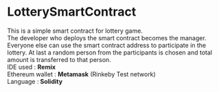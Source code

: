 # LotterySmartContract

This is a simple smart contract for lottery game.<br>
The developer who deploys the smart contract becomes the manager. Everyone else can use the smart contract address to participate in the 
lottery. At last a random person from the participants is chosen and total amount is transferred to that person.<br>
IDE used : <b>Remix</b><br>
Ethereum wallet : <b>Metamask</b> (Rinkeby Test network)<br>
Language :<b> Solidity</b>
